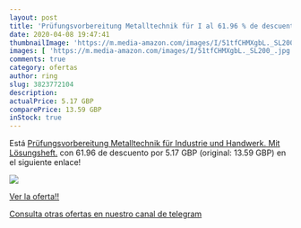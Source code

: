 ```yaml
---
layout: post
title: 'Prüfungsvorbereitung Metalltechnik für I al 61.96 % de descuento'
date: 2020-04-08 19:47:41
thumbnailImage: 'https://m.media-amazon.com/images/I/51tfCHMXgbL._SL200_.jpg'
images: [ 'https://m.media-amazon.com/images/I/51tfCHMXgbL._SL200_.jpg' ]
comments: true
category: ofertas
author: ring
slug: 3823772104
description:
actualPrice: 5.17 GBP
comparePrice: 13.59 GBP
inStock: true
---
```


Está [Prüfungsvorbereitung Metalltechnik für Industrie und Handwerk. Mit Lösungsheft.](https://www.amazon.com/dp/3823772104/?tag=redken08-20) con 61.96 de descuento por 5.17 GBP (original: 13.59 GBP) en el siguiente enlace!

[![](https://m.media-amazon.com/images/I/51tfCHMXgbL._SL200_.jpg)](https://www.amazon.com/dp/3823772104/?tag=redken08-20)

[Ver la oferta!!](https://www.amazon.com/dp/3823772104/?tag=redken08-20)

[Consulta otras ofertas en nuestro canal de telegram](https://t.me/s/ofertas25)
